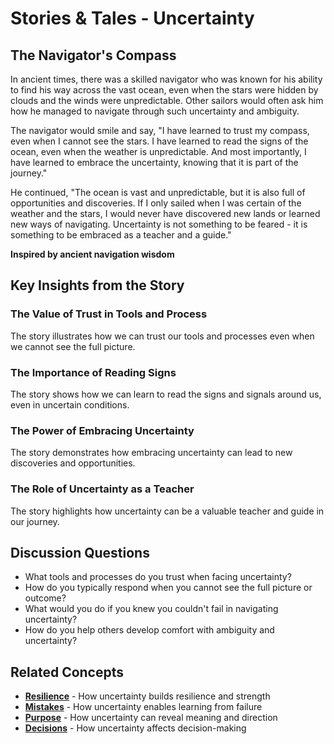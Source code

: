 # Stories & Tales - Uncertainty

## The Navigator's Compass

In ancient times, there was a skilled navigator who was known for his ability to find his way across the vast ocean, even when the stars were hidden by clouds and the winds were unpredictable. Other sailors would often ask him how he managed to navigate through such uncertainty and ambiguity.

The navigator would smile and say, "I have learned to trust my compass, even when I cannot see the stars. I have learned to read the signs of the ocean, even when the weather is unpredictable. And most importantly, I have learned to embrace the uncertainty, knowing that it is part of the journey."

He continued, "The ocean is vast and unpredictable, but it is also full of opportunities and discoveries. If I only sailed when I was certain of the weather and the stars, I would never have discovered new lands or learned new ways of navigating. Uncertainty is not something to be feared - it is something to be embraced as a teacher and a guide."

**Inspired by ancient navigation wisdom**

## Key Insights from the Story

### The Value of Trust in Tools and Process
The story illustrates how we can trust our tools and processes even when we cannot see the full picture.

### The Importance of Reading Signs
The story shows how we can learn to read the signs and signals around us, even in uncertain conditions.

### The Power of Embracing Uncertainty
The story demonstrates how embracing uncertainty can lead to new discoveries and opportunities.

### The Role of Uncertainty as a Teacher
The story highlights how uncertainty can be a valuable teacher and guide in our journey.

## Discussion Questions
- What tools and processes do you trust when facing uncertainty?
- How do you typically respond when you cannot see the full picture or outcome?
- What would you do if you knew you couldn't fail in navigating uncertainty?
- How do you help others develop comfort with ambiguity and uncertainty?

## Related Concepts
- **[Resilience](../resilience/README.md)** - How uncertainty builds resilience and strength
- **[Mistakes](../mistakes/README.md)** - How uncertainty enables learning from failure
- **[Purpose](../purpose/README.md)** - How uncertainty can reveal meaning and direction
- **[Decisions](../decisions/README.md)** - How uncertainty affects decision-making
